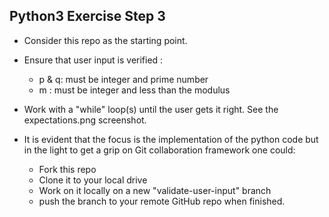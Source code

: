 Python3 Exercise Step 3
-----------------------
- Consider this repo as the starting point.

- Ensure that user input is verified :
	- p & q: must be integer and prime number
	- m : must be integer and less than the modulus

- Work with a "while" loop(s) until the user gets it right.  See the expectations.png screenshot.

- It is evident that the focus is the implementation of the python code but in the light to get a grip on Git collaboration framework one could:
	- Fork this repo 
	- Clone it to your local drive
	- Work on it locally on a new  "validate-user-input" branch
	- push the branch to your remote GitHub repo when finished. 

